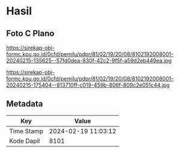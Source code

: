 # Hasil

## Foto C Plano

https://sirekap-obj-formc.kpu.go.id/0cfd/pemilu/pdpr/81/02/19/20/08/8102192008001-20240215-135625--57fd0dea-830f-42c2-9f5f-a59d2eb449ea.jpg

https://sirekap-obj-formc.kpu.go.id/0cfd/pemilu/pdpr/81/02/19/20/08/8102192008001-20240215-175404--813710ff-c019-459b-806f-809c2e051c44.jpg


## Metadata

| Key        | Value               |
| ---------- | ------------------- |
| Time Stamp | 2024-02-19 11:03:12 |
| Kode Dapil | 8101                |



